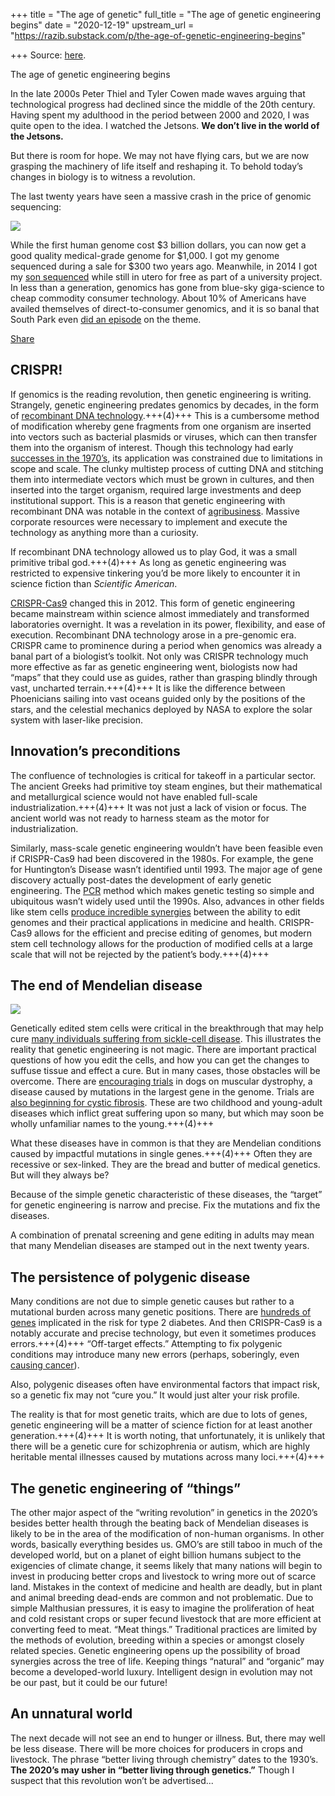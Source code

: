 +++
title = "The age of genetic"
full_title = "The age of genetic engineering begins"
date = "2020-12-19"
upstream_url = "https://razib.substack.com/p/the-age-of-genetic-engineering-begins"

+++
Source: [here](https://razib.substack.com/p/the-age-of-genetic-engineering-begins).

The age of genetic engineering begins

In the late 2000s Peter Thiel and Tyler Cowen made waves arguing that
technological progress had declined since the middle of the 20th
century. Having spent my adulthood in the period between 2000 and 2020,
I was quite open to the idea. I watched the Jetsons. **We don’t live in
the world of the Jetsons.**

But there is room for hope. We may not have flying cars, but we are now
grasping the machinery of life itself and reshaping it. To behold
today’s changes in biology is to witness a revolution.

The last twenty years have seen a massive crash in the price of genomic
sequencing:

![](https://cdn.substack.com/image/fetch/w_1456,c_limit,f_auto,q_auto:good,fl_progressive:steep/https%3A%2F%2Fbucketeer-e05bbc84-baa3-437e-9518-adb32be77984.s3.amazonaws.com%2Fpublic%2Fimages%2Fdae62048-6e45-4480-9ac2-93b23c788e58_1456x819.jpeg)

While the first human genome cost $3 billion dollars, you can now get a
good quality medical-grade genome for $1,000. I got my genome sequenced
during a sale for $300 two years ago. Meanwhile, in 2014 I got my [son
sequenced](https://www.technologyreview.com/2014/06/13/172528/for-one-baby-life-begins-with-genome-revealed/)
while still in utero for free as part of a university project. In less
than a generation, genomics has gone from blue-sky giga-science to cheap
commodity consumer technology. About 10% of Americans have availed
themselves of direct-to-consumer genomics, and it is so banal that South
Park even [did an episode](https://www.youtube.com/watch?v=l8uvAn6Mk-s)
on the theme.

[Share](https://razib.substack.com/p/the-age-of-genetic-engineering-begins?utm_source=substack&utm_medium=email&utm_content=share&action=share)

## CRISPR!

If genomics is the reading revolution, then genetic engineering is
writing. Strangely, genetic engineering predates genomics by decades, in
the form of [recombinant DNA
technology](https://en.wikipedia.org/wiki/Recombinant_DNA#History).+++(4)+++ This
is a cumbersome method of modification whereby gene fragments from one
organism are inserted into vectors such as bacterial plasmids or
viruses, which can then transfer them into the organism of interest.
Though this technology had early [successes in the
1970’s](https://en.wikipedia.org/wiki/Genentech#History), its
application was constrained due to limitations in scope and scale. The
clunky multistep process of cutting DNA and stitching them into
intermediate vectors which must be grown in cultures, and then inserted
into the target organism, required large investments and deep
institutional support. This is a reason that genetic engineering with
recombinant DNA was notable in the context of
[agribusiness](https://en.wikipedia.org/wiki/Roundup_Ready#History).
Massive corporate resources were necessary to implement and execute the
technology as anything more than a curiosity.

If recombinant DNA technology allowed us to play God, it was a small
primitive tribal god.+++(4)+++ As long as genetic engineering was restricted to
expensive tinkering you’d be more likely to encounter it in science
fiction than *Scientific American*.

[CRISPR-Cas9](http://www.crisprtx.com/gene-editing/crispr-cas9) changed
this in 2012. This form of genetic engineering became mainstream within
science almost immediately and transformed laboratories overnight. It
was a revelation in its power, flexibility, and ease of execution.
Recombinant DNA technology arose in a pre-genomic era. CRISPR came to
prominence during a period when genomics was already a banal part of a
biologist’s toolkit. Not only was CRISPR technology much more effective
as far as genetic engineering went, biologists now had “maps” that they
could use as guides, rather than grasping blindly through vast,
uncharted terrain.+++(4)+++ It is like the difference between Phoenicians sailing
into vast oceans guided only by the positions of the stars, and the
celestial mechanics deployed by NASA to explore the solar system with
laser-like precision.


## Innovation’s preconditions

The confluence of technologies is critical for takeoff in a particular
sector. The ancient Greeks had primitive toy steam engines, but their
mathematical and metallurgical science would not have enabled full-scale
industrialization.+++(4)+++ It was not just a lack of vision or focus. The
ancient world was not ready to harness steam as the motor for
industrialization.

Similarly, mass-scale genetic engineering wouldn’t have been feasible
even if CRISPR-Cas9 had been discovered in the 1980s. For example, the
gene for Huntington’s Disease wasn’t identified until 1993. The major
age of gene discovery actually post-dates the development of early
genetic engineering. The
[PCR](https://en.wikipedia.org/wiki/Polymerase_chain_reaction#:~:text=Polymerase%20chain%20reaction%20(PCR)%20is,amount%20to%20study%20in%20detail.)
method which makes genetic testing so simple and ubiquitous wasn’t
widely used until the 1990s. Also, advances in other fields like stem
cells [produce incredible
synergies](https://www.synthego.com/crispr-stem-cells#:~:text=Since%20its%20discovery%2C%20CRISPR%2DCas9,body%20as%20personalized%20cell%20therapies.&text=CRISPR%2DCas9%20has%20since%20been,diseases%20as%20hemophilia%20and%20HIV.)
between the ability to edit genomes and their practical applications in
medicine and health. CRISPR-Cas9 allows for the efficient and precise
editing of genomes, but modern stem cell technology allows for the
production of modified cells at a large scale that will not be rejected
by the patient’s body.+++(4)+++



## The end of Mendelian disease

![](https://cdn.substack.com/image/fetch/w_1456,c_limit,f_auto,q_auto:good,fl_progressive:steep/https%3A%2F%2Fbucketeer-e05bbc84-baa3-437e-9518-adb32be77984.s3.amazonaws.com%2Fpublic%2Fimages%2F7238df28-f737-440f-9137-772e1ee2935d_1200x630.png)

Genetically edited stem cells were critical in the breakthrough that may
help cure [many individuals suffering from sickle-cell
disease](https://qz.com/africa/1943510/scientists-progress-on-sickle-cell-disease-cure-with-gene-editing/).
This illustrates the reality that genetic engineering is not magic.
There are important practical questions of how you edit the cells, and
how you can get the changes to suffuse tissue and effect a cure. But in
many cases, those obstacles will be overcome. There are [encouraging
trials](https://www.sciencedaily.com/releases/2018/08/180830143205.htm)
in dogs on muscular dystrophy, a disease caused by mutations in the
largest gene in the genome. Trials are [also beginning for cystic
fibrosis](https://www.nature.com/articles/d41586-020-02111-z). These are
two childhood and young-adult diseases which inflict great suffering
upon so many, but which may soon be wholly unfamiliar names to the
young.+++(4)+++

What these diseases have in common is that they are Mendelian conditions
caused by impactful mutations in single genes.+++(4)+++ Often they are recessive
or sex-linked. They are the bread and butter of medical genetics. But
will they always be?

Because of the simple genetic characteristic of these diseases, the
“target” for genetic engineering is narrow and precise. Fix the
mutations and fix the diseases.

A combination of prenatal screening and gene editing in adults may mean
that many Mendelian diseases are stamped out in the next twenty years.


## The persistence of polygenic disease

Many conditions are not due to simple genetic causes but rather to a
mutational burden across many genetic positions. There are [hundreds of
genes](https://medlineplus.gov/genetics/condition/type-2-diabetes/#causes)
implicated in the risk for type 2 diabetes. And then CRISPR-Cas9 is a
notably accurate and precise technology, but even it sometimes produces
errors.+++(4)+++ “Off-target effects.” Attempting to fix polygenic conditions may
introduce many new errors (perhaps, soberingly, even [causing
cancer](https://cen.acs.org/business/Untangling-CRISPR-cancer-scare/96/i27)).

Also, polygenic diseases often have environmental factors that impact
risk, so a genetic fix may not “cure you.” It would just alter your risk
profile.

The reality is that for most genetic traits, which are due to lots of
genes, genetic engineering will be a matter of science fiction for at
least another generation.+++(4)+++ It is worth noting, that unfortunately, it is
unlikely that there will be a genetic cure for schizophrenia or autism,
which are highly heritable mental illnesses caused by mutations across
many loci.+++(4)+++


## The genetic engineering of “things”

The other major aspect of the “writing revolution” in genetics in the
2020’s besides better health through the beating back of Mendelian
diseases is likely to be in the area of the modification of non-human
organisms. In other words, basically everything besides us. GMO’s are
still taboo in much of the developed world, but on a planet of eight
billion humans subject to the exigencies of climate change, it seems
likely that many nations will begin to invest in producing better crops
and livestock to wring more out of scarce land. Mistakes in the context
of medicine and health are deadly, but in plant and animal breeding
dead-ends are common and not problematic. Due to simple Malthusian
pressures, it is easy to imagine the proliferation of heat and cold
resistant crops or super fecund livestock that are more efficient at
converting feed to meat. “Meat things.” Traditional practices are
limited by the methods of evolution, breeding within a species or
amongst closely related species. Genetic engineering opens up the
possibility of broad synergies across the tree of life. Keeping things
“natural” and “organic” may become a developed-world luxury. Intelligent
design in evolution may not be our past, but it could be our future!

## An unnatural world

The next decade will not see an end to hunger or illness. But, there may
well be less disease. There will be more choices for producers in crops
and livestock. The phrase “better living through chemistry” dates to the
1930’s. **The 2020’s may usher in “better living through genetics.”**
Though I suspect that this revolution won’t be advertised...
